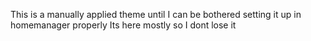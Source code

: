 This is a manually applied theme until I can be bothered setting it up in homemanager properly
Its here mostly so I dont lose it
